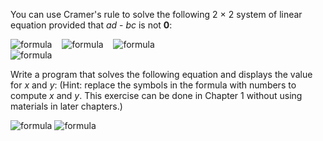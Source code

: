You can use Cramer's rule to solve the following 2 &times; 2 system of linear equation provided that *ad* - *bc* is not **0**:  
  
<img alt="formula" src="https://render.githubusercontent.com/render/math?math=\large%20\color{red}{ax%20%2B%20by%20=%20e}" />    <img alt="formula" src="https://render.githubusercontent.com/render/math?math=\huge%20\color{red}{x%20=%20\frac{ed%20-%20bf}{ad%20-%20bc}}" />    <img alt="formula" src="https://render.githubusercontent.com/render/math?math=\huge%20\color{red}{y%20=%20\frac{af%20-%20ec}{ad%20-%20bc}}" />  
<img alt="formula" src="https://render.githubusercontent.com/render/math?math=\large%20\color{red}{cx%20%2B%20dy%20=%20f}" />  
  
Write a program that solves the following equation and displays the value for *x* and *y*: (Hint: replace the symbols in the formula with numbers to compute *x* and *y*. This exercise can be done in Chapter 1 without using materials in later chapters.)  
  
<img alt="formula" src="https://render.githubusercontent.com/render/math?math=\large%20\color{red}{3.4x%20%2B%2050.2y%20=%2044.5}" />  
<img alt="formula" src="https://render.githubusercontent.com/render/math?math=\large%20\color{red}{2.1x%20%2B%200.55y%20=%205.9}" />